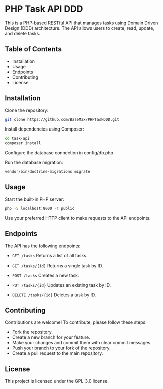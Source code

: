 # PHP Task API DDD

This is a PHP-based RESTful API that manages tasks using Domain Driven Design (DDD) architecture. The API allows users to create, read, update, and delete tasks.

## Table of Contents
- Installation
- Usage
- Endpoints
- Contributing
- License

## Installation

Clone the repository:

```bash
git clone https://github.com/BaseMax/PHPTaskDDD.git
```

Install dependencies using Composer:

```bash
cd task-api
composer install
```

Configure the database connection in config/db.php.

Run the database migration:
```bash
vendor/bin/doctrine-migrations migrate
```

## Usage

Start the built-in PHP server:

```bash
php -S localhost:8000 -t public
```

Use your preferred HTTP client to make requests to the API endpoints.

## Endpoints

The API has the following endpoints:

- `GET /tasks`
Returns a list of all tasks.

- `GET /tasks/{id}`
Returns a single task by ID.

- `POST /tasks`
Creates a new task.

- `PUT /tasks/{id}`
Updates an existing task by ID.

- `DELETE /tasks/{id}`
Deletes a task by ID.

## Contributing

Contributions are welcome! To contribute, please follow these steps:

- Fork the repository.
- Create a new branch for your feature.
- Make your changes and commit them with clear commit messages.
- Push your branch to your fork of the repository.
- Create a pull request to the main repository.

## License

This project is licensed under the GPL-3.0 license.
